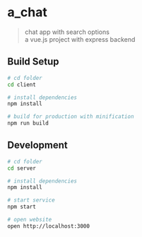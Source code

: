 # a_chat
> chat app with search options  
 a vue.js project with express backend

## Build Setup

```bash
# cd folder
cd client 

# install dependencies
npm install

# build for production with minification
npm run build
```


## Development

```bash
# cd folder
cd server

# install dependencies
npm install

# start service
npm start

# open website
open http://localhost:3000